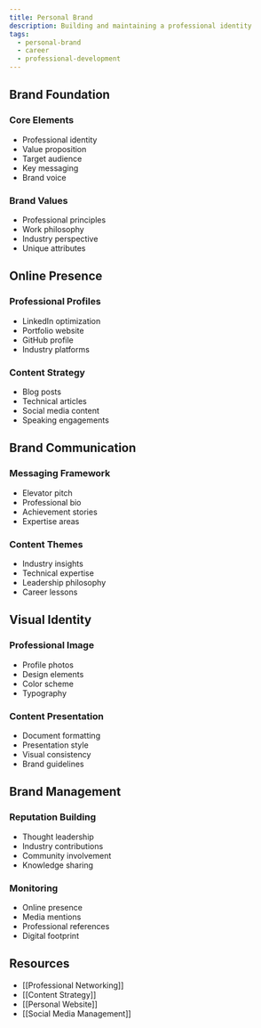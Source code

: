 ```yaml
---
title: Personal Brand
description: Building and maintaining a professional identity
tags:
  - personal-brand
  - career
  - professional-development
---
```


## Brand Foundation

### Core Elements
- Professional identity
- Value proposition
- Target audience
- Key messaging
- Brand voice

### Brand Values
- Professional principles
- Work philosophy
- Industry perspective
- Unique attributes

## Online Presence

### Professional Profiles
- LinkedIn optimization
- Portfolio website
- GitHub profile
- Industry platforms

### Content Strategy
- Blog posts
- Technical articles
- Social media content
- Speaking engagements

## Brand Communication

### Messaging Framework
- Elevator pitch
- Professional bio
- Achievement stories
- Expertise areas

### Content Themes
- Industry insights
- Technical expertise
- Leadership philosophy
- Career lessons

## Visual Identity

### Professional Image
- Profile photos
- Design elements
- Color scheme
- Typography

### Content Presentation
- Document formatting
- Presentation style
- Visual consistency
- Brand guidelines

## Brand Management

### Reputation Building
- Thought leadership
- Industry contributions
- Community involvement
- Knowledge sharing

### Monitoring
- Online presence
- Media mentions
- Professional references
- Digital footprint

## Resources
- [[Professional Networking]]
- [[Content Strategy]]
- [[Personal Website]]
- [[Social Media Management]]
